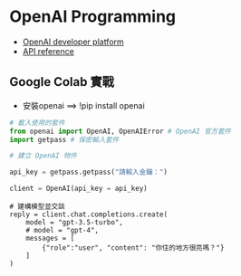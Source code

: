 # OpenAI Programming
- [OpenAI developer platform](https://platform.openai.com/docs/overview)
- [API reference](https://platform.openai.com/docs/api-reference/introduction)
## Google Colab 實戰
- 安裝openai ==> !pip install openai

```python
# 載入使用的套件
from openai import OpenAI, OpenAIError # OpenAI 官方套件
import getpass # 保密輸入套件

# 建立 OpenAI 物件

api_key = getpass.getpass("請輸入金鑰：")

client = OpenAI(api_key = api_key) 
```
```
# 建構模型並交談
reply = client.chat.completions.create(
    model = "gpt-3.5-turbo",
    # model = "gpt-4",
    messages = [
        {"role":"user", "content": "你住的地方很亮嗎？"}
    ]
)

```
